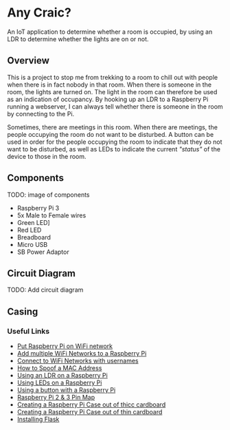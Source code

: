 # Any Craic?

An IoT application to determine whether a room is occupied, by using an LDR to determine whether the lights are on or not.

## Overview

This is a project to stop me from trekking to a room to chill out with people when there is in fact nobody in that room. When there is someone in the room, the lights are turned on. The light in the room can therefore be used as an indication of occupancy. By hooking up an LDR to a Raspberry Pi running a webserver, I can always tell whether there is someone in the room by connecting to the Pi.

Sometimes, there are meetings in this room. When there are meetings, the people occupying the room do not want to be disturbed. A button can be used in order for the people occupying the room to indicate that they do not want to be disturbed, as well as LEDs to indicate the current *"status"* of the device to those in the room.

## Components

TODO: image of components

* Raspberry Pi 3
* 5x Male to Female wires
* Green LED]
* Red LED
* Breadboard
* Micro USB
* SB Power Adaptor

## Circuit Diagram

TODO: Add circuit diagram

## Casing



### Useful Links

* [Put Raspberry Pi on WiFi network](https://desertbot.io/blog/headless-raspberry-pi-3-bplus-ssh-wifi-setup)
* [Add multiple WiFi Networks to a Raspberry Pi](https://raspberrypi.stackexchange.com/questions/11631/how-to-setup-multiple-wifi-networks)
* [Connect to WiFi Networks with usernames](https://ubuntuforums.org/showthread.php?t=249654)
* [How to Spoof a MAC Address](https://blog.macsales.com/43777-tech-101-spoofing-a-mac-address-in-macos-high-sierra)
* [Using an LDR on a Raspberry Pi](https://pimylifeup.com/raspberry-pi-light-sensor/)
* [Using LEDs on a Raspberry Pi](https://www.instructables.com/id/Controlling-Multiple-LEDs-With-Python-and-Your-Ras/)
* [Using a button with a Raspberry Pi](http://razzpisampler.oreilly.com/ch07.html)
* [Raspberry Pi 2 & 3 Pin Map](https://docs.microsoft.com/en-us/windows/iot-core/media/pinmappingsrpi/rp2_pinout.png)
* [Creating a Raspberry Pi Case out of thicc cardboard](https://www.instructables.com/id/Design-Modelling-your-own-Raspberry-Pi-case-out-/)
* [Creating a Raspberry Pi Case out of thin cardboard](https://www.reddit.com/r/raspberry_pi/comments/2cqd69/raspberry_pi_b_case_made_from_paper/)
* [Installing Flask](https://pypi.org/project/Flask/)

